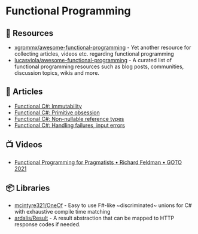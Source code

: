 # Functional Programming

## 📘 Resources
- [xgrommx/awesome-functional-programming](https://github.com/xgrommx/awesome-functional-programming) - Yet another resource for collecting articles, videos etc. regarding functional programming
- [lucasviola/awesome-functional-programming](https://github.com/lucasviola/awesome-functional-programming) - A curated list of functional programming resources such as blog posts, communities, discussion topics, wikis and more.

## 📕 Articles
- [Functional C#: Immutability](https://enterprisecraftsmanship.com/posts/functional-c-immutability/)
- [Functional C#: Primitive obsession](https://enterprisecraftsmanship.com/posts/functional-c-primitive-obsession/)
- [Functional C#: Non-nullable reference types](https://enterprisecraftsmanship.com/posts/functional-c-non-nullable-reference-types/)
- [Functional C#: Handling failures, input errors](https://enterprisecraftsmanship.com/posts/functional-c-handling-failures-input-errors/)

## 📺 Videos
- [Functional Programming for Pragmatists • Richard Feldman • GOTO 2021](https://www.youtube.com/watch?v=3n17wHe5wEw)

## 📦 Libraries
- [mcintyre321/OneOf](https://github.com/mcintyre321/OneOf) - Easy to use F#-like ~discriminated~ unions for C# with exhaustive compile time matching
- [ardalis/Result](https://github.com/ardalis/Result) - A result abstraction that can be mapped to HTTP response codes if needed.